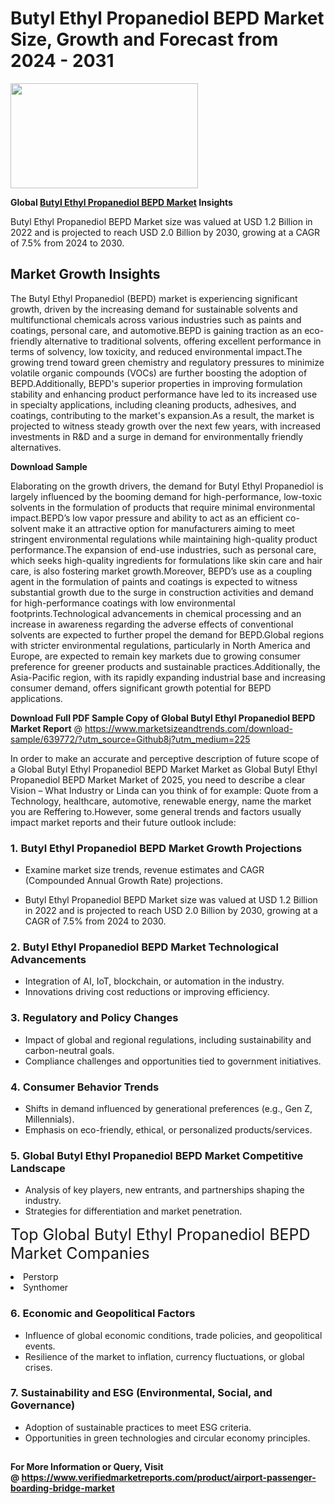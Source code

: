 <H1>Butyl Ethyl Propanediol BEPD Market Size, Growth and Forecast from 2024 - 2031</H1><img class="aligncenter size-medium wp-image-584254" src="https://thirdeyenews.in/wp-content/uploads/2024/09/Global-Market-Research-300x168.jpeg" alt="" width="300" height="168" /><p><strong>Global&nbsp;<a href="https://www.marketsizeandtrends.com/download-sample/639772/?utm_source=Github8j?utm_medium=225">Butyl Ethyl Propanediol BEPD Market</a> Insights</strong></p><p>Butyl Ethyl Propanediol BEPD Market size was valued at USD 1.2 Billion in 2022 and is projected to reach USD 2.0 Billion by 2030, growing at a CAGR of 7.5% from 2024 to 2030.</p><p><h2>Market Growth Insights</h2> <p>The Butyl Ethyl Propanediol (BEPD) market is experiencing significant growth, driven by the increasing demand for sustainable solvents and multifunctional chemicals across various industries such as paints and coatings, personal care, and automotive.BEPD is gaining traction as an eco-friendly alternative to traditional solvents, offering excellent performance in terms of solvency, low toxicity, and reduced environmental impact.The growing trend toward green chemistry and regulatory pressures to minimize volatile organic compounds (VOCs) are further boosting the adoption of BEPD.Additionally, BEPD's superior properties in improving formulation stability and enhancing product performance have led to its increased use in specialty applications, including cleaning products, adhesives, and coatings, contributing to the market's expansion.As a result, the market is projected to witness steady growth over the next few years, with increased investments in R&D and a surge in demand for environmentally friendly alternatives.</p> <p><strong>Download Sample</strong></p> <p>Elaborating on the growth drivers, the demand for Butyl Ethyl Propanediol is largely influenced by the booming demand for high-performance, low-toxic solvents in the formulation of products that require minimal environmental impact.BEPD’s low vapor pressure and ability to act as an efficient co-solvent make it an attractive option for manufacturers aiming to meet stringent environmental regulations while maintaining high-quality product performance.The expansion of end-use industries, such as personal care, which seeks high-quality ingredients for formulations like skin care and hair care, is also fostering market growth.Moreover, BEPD’s use as a coupling agent in the formulation of paints and coatings is expected to witness substantial growth due to the surge in construction activities and demand for high-performance coatings with low environmental footprints.Technological advancements in chemical processing and an increase in awareness regarding the adverse effects of conventional solvents are expected to further propel the demand for BEPD.Global regions with stricter environmental regulations, particularly in North America and Europe, are expected to remain key markets due to growing consumer preference for greener products and sustainable practices.Additionally, the Asia-Pacific region, with its rapidly expanding industrial base and increasing consumer demand, offers significant growth potential for BEPD applications.</p> <p><span class=""><strong>Download Full PDF Sample Copy of Global Butyl Ethyl Propanediol BEPD Market Report</strong> @ <a href="https://www.marketsizeandtrends.com/download-sample/639772/?utm_source=Github8j?utm_medium=225" target="_blank">https://www.marketsizeandtrends.com/download-sample/639772/?utm_source=Github8j?utm_medium=225</a></span></p><p>In order to make an accurate and perceptive description of future scope of a Global&nbsp;Butyl Ethyl Propanediol BEPD Market Market as Global&nbsp;Butyl Ethyl Propanediol BEPD Market Market of 2025, you need to describe a clear Vision &ndash; What Industry or Linda can you think of for example: Quote from a Technology, healthcare, automotive, renewable energy, name the market you are Reffering to.However, some general trends and factors usually impact market reports and their future outlook include:</p><h3>1.&nbsp;<strong>Butyl Ethyl Propanediol BEPD Market Growth Projections</strong></h3><ul><li>Examine market size trends, revenue estimates and CAGR (Compounded Annual Growth Rate) projections.</li><li><p>Butyl Ethyl Propanediol BEPD Market size was valued at USD 1.2 Billion in 2022 and is projected to reach USD 2.0 Billion by 2030, growing at a CAGR of 7.5% from 2024 to 2030.</p></li></ul><h3>2.&nbsp;<strong>Butyl Ethyl Propanediol BEPD Market Technological Advancements</strong></h3><ul><li>Integration of AI, IoT, blockchain, or automation in the industry.</li><li>Innovations driving cost reductions or improving efficiency.</li></ul><h3>3.&nbsp;<strong>Regulatory and Policy Changes</strong></h3><ul><li>Impact of global and regional regulations, including sustainability and carbon-neutral goals.</li><li>Compliance challenges and opportunities tied to government initiatives.</li></ul><h3>4.&nbsp;<strong>Consumer Behavior Trends</strong></h3><ul><li>Shifts in demand influenced by generational preferences (e.g., Gen Z, Millennials).</li><li>Emphasis on eco-friendly, ethical, or personalized products/services.</li></ul><h3>5.&nbsp;<strong>Global Butyl Ethyl Propanediol BEPD Market Competitive Landscape</strong></h3><ul><li>Analysis of key players, new entrants, and partnerships shaping the industry.</li><li>Strategies for differentiation and market penetration.</li></ul><p data-pm-slice="1 1 []"><span style="color: inherit; font-family: inherit; font-size: 25px;">Top Global Butyl Ethyl Propanediol BEPD Market Companies</span></p><div class="" data-test-id=""><p><li>Perstorp</li><li> Synthomer</li></p></div><h3>6.&nbsp;<strong>Economic and Geopolitical Factors</strong></h3><ul><li>Influence of global economic conditions, trade policies, and geopolitical events.</li><li>Resilience of the market to inflation, currency fluctuations, or global crises.</li></ul><h3>7.&nbsp;<strong>Sustainability and ESG (Environmental, Social, and Governance)</strong></h3><ul><li>Adoption of sustainable practices to meet ESG criteria.</li><li>Opportunities in green technologies and circular economy principles.</li></ul><h2><strong style="font-size: 14px;">For More Information or Query, Visit @&nbsp;</strong><a style="background-color: #ffffff; font-size: 14px;" href="https://www.marketsizeandtrends.com/report/butyl-ethyl-propanediol-bepd-market/" target="_blank">https://www.verifiedmarketreports.com/product/airport-passenger-boarding-bridge-market</a></h2>